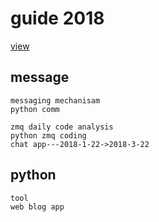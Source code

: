 # guide 2018 
[view](say_o_png.png)

## message
```
messaging mechanisam
python comm

zmq daily code analysis
python zmq coding
chat app---2018-1-22->2018-3-22

```

## python
```
tool
web blog app
```

